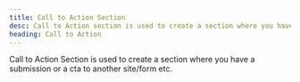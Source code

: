 ```yaml
---
title: Call to Action Section
desc: Call to Action section is used to create a section where you have a submission or a cta to another site/form etc.
heading: Call to Action
---
```


Call to Action Section is used to create a section where you have a submission or a cta to another site/form etc.

[//]: # (<figure>)

[//]: # (  <img src="./pricing-template.png" alt="Pricing Page composed of title and three pricing options" eleventy:widths="500">)

[//]: # (  <figcaption>Page template: Pricing</figcaption>)

[//]: # (</figure>)
